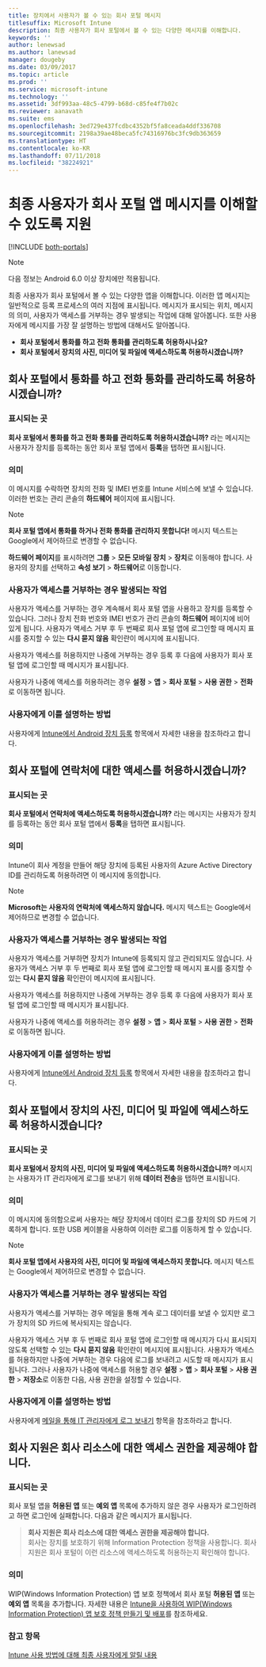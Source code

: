 ```yaml
---
title: 장치에서 사용자가 볼 수 있는 회사 포털 메시지
titlesuffix: Microsoft Intune
description: 최종 사용자가 회사 포털에서 볼 수 있는 다양한 메시지를 이해합니다.
keywords: ''
author: lenewsad
ms.author: lanewsad
manager: dougeby
ms.date: 03/09/2017
ms.topic: article
ms.prod: ''
ms.service: microsoft-intune
ms.technology: ''
ms.assetid: 3df993aa-48c5-4799-b68d-c85fe4f7b02c
ms.reviewer: aanavath
ms.suite: ems
ms.openlocfilehash: 3ed729e437fcdbc4352bf5fa8ceada4ddf336708
ms.sourcegitcommit: 2198a39ae48beca5fc74316976bc3fc9db363659
ms.translationtype: HT
ms.contentlocale: ko-KR
ms.lasthandoff: 07/11/2018
ms.locfileid: "38224921"
---
```

# <a name="help-end-users-understand-company-portal-app-messages"></a>최종 사용자가 회사 포털 앱 메시지를 이해할 수 있도록 지원

[!INCLUDE [both-portals](./includes/note-for-both-portals.md)]

> [!NOTE]
> 다음 정보는 Android 6.0 이상 장치에만 적용됩니다.

최종 사용자가 회사 포털에서 볼 수 있는 다양한 앱을 이해합니다. 이러한 앱 메시지는 일반적으로 등록 프로세스의 여러 지점에 표시됩니다. 메시지가 표시되는 위치, 메시지의 의미, 사용자가 액세스를 거부하는 경우 발생되는 작업에 대해 알아봅니다. 또한 사용자에게 메시지를 가장 잘 설명하는 방법에 대해서도 알아봅니다.

- __회사 포털에서 통화를 하고 전화 통화를 관리하도록 허용하시나요?__
- __회사 포털에서 장치의 사진, 미디어 및 파일에 액세스하도록 허용하시겠습니까?__

## <a name="allow-company-portal-to-make-and-manage-phone-calls"></a>회사 포털에서 통화를 하고 전화 통화를 관리하도록 허용하시겠습니까?

### <a name="where-it-appears"></a>표시되는 곳
**회사 포털에서 통화를 하고 전화 통화를 관리하도록 허용하시겠습니까?** 라는 메시지는 사용자가 장치를 등록하는 동안 회사 포털 앱에서 **등록**을 탭하면 표시됩니다.

### <a name="what-it-means"></a>의미
이 메시지를 수락하면 장치의 전화 및 IMEI 번호를 Intune 서비스에 보낼 수 있습니다. 이러한 번호는 관리 콘솔의 __하드웨어__ 페이지에 표시됩니다.

> [!NOTE]
> **회사 포털 앱에서 통화를 하거나 전화 통화를 관리하지 못합니다!** 메시지 텍스트는 Google에서 제어하므로 변경할 수 없습니다.

**하드웨어 페이지**를 표시하려면 **그룹** > **모든 모바일 장치** > **장치**로 이동해야 합니다. 사용자의 장치를 선택하고 **속성 보기** > **하드웨어**로 이동합니다.

### <a name="what-happens-if-users-deny-access"></a>사용자가 액세스를 거부하는 경우 발생되는 작업
사용자가 액세스를 거부하는 경우 계속해서 회사 포털 앱을 사용하고 장치를 등록할 수 있습니다. 그러나 장치 전화 번호와 IMEI 번호가 관리 콘솔의 __하드웨어__ 페이지에 비어 있게 됩니다. 사용자가 액세스 거부 후 두 번째로 회사 포털 앱에 로그인할 때 메시지 표시를 중지할 수 있는 **다시 묻지 않음** 확인란이 메시지에 표시됩니다.

사용자가 액세스를 허용하지만 나중에 거부하는 경우 등록 후 다음에 사용자가 회사 포털 앱에 로그인할 때 메시지가 표시됩니다.

사용자가 나중에 액세스를 허용하려는 경우 **설정** > **앱** > **회사 포털** > **사용 권한** > **전화**로 이동하면 됩니다.

### <a name="how-to-explain-this-to-your-users"></a>사용자에게 이를 설명하는 방법
사용자에게 [Intune에서 Android 장치 등록](/intune-user-help/enroll-your-device-in-intune-android) 항목에서 자세한 내용을 참조하라고 합니다.

## <a name="allow-company-portal-to-access-your-contacts"></a>회사 포털에 연락처에 대한 액세스를 허용하시겠습니까?

### <a name="where-it-appears"></a>표시되는 곳
**회사 포털에서 연락처에 액세스하도록 허용하시겠습니까?** 라는 메시지는 사용자가 장치를 등록하는 동안 회사 포털 앱에서 **등록**을 탭하면 표시됩니다.

### <a name="what-it-means"></a>의미
Intune이 회사 계정을 만들어 해당 장치에 등록된 사용자의 Azure Active Directory ID를 관리하도록 허용하려면 이 메시지에 동의합니다.

> [!NOTE]
> **Microsoft는 사용자의 연락처에 액세스하지 않습니다.** 메시지 텍스트는 Google에서 제어하므로 변경할 수 없습니다.

### <a name="what-happens-if-users-deny-access"></a>사용자가 액세스를 거부하는 경우 발생되는 작업
사용자가 액세스를 거부하면 장치가 Intune에 등록되지 않고 관리되지도 않습니다. 사용자가 액세스 거부 후 두 번째로 회사 포털 앱에 로그인할 때 메시지 표시를 중지할 수 있는 **다시 묻지 않음** 확인란이 메시지에 표시됩니다.

사용자가 액세스를 허용하지만 나중에 거부하는 경우 등록 후 다음에 사용자가 회사 포털 앱에 로그인할 때 메시지가 표시됩니다.

사용자가 나중에 액세스를 허용하려는 경우 **설정** > **앱** > **회사 포털** > **사용 권한** > **전화**로 이동하면 됩니다.

### <a name="how-to-explain-this-to-your-users"></a>사용자에게 이를 설명하는 방법
사용자에게 [Intune에서 Android 장치 등록](/intune-user-help/enroll-your-device-in-intune-android) 항목에서 자세한 내용을 참조하라고 합니다.

## <a name="allow-company-portal-to-access-photos-media-and-files-on-your-device"></a>회사 포털에서 장치의 사진, 미디어 및 파일에 액세스하도록 허용하시겠습니다?

### <a name="where-it-appears"></a>표시되는 곳
**회사 포털에서 장치의 사진, 미디어 및 파일에 액세스하도록 허용하시겠습니까?** 메시지는 사용자가 IT 관리자에게 로그를 보내기 위해 **데이터 전송**을 탭하면 표시됩니다.

### <a name="what-it-means"></a>의미
이 메시지에 동의함으로써 사용자는 해당 장치에서 데이터 로그를 장치의 SD 카드에 기록하게 합니다. 또한 USB 케이블을 사용하여 이러한 로그를 이동하게 할 수 있습니다.   

> [!NOTE]
> **회사 포털 앱에서 사용자의 사진, 미디어 및 파일에 액세스하지 못합니다.** 메시지 텍스트는 Google에서 제어하므로 변경할 수 없습니다.

### <a name="what-happens-if-users-deny-access"></a>사용자가 액세스를 거부하는 경우 발생되는 작업
사용자가 액세스를 거부하는 경우 메일을 통해 계속 로그 데이터를 보낼 수 있지만 로그가 장치의 SD 카드에 복사되지는 않습니다.

사용자가 액세스 거부 후 두 번째로 회사 포털 앱에 로그인할 때 메시지가 다시 표시되지 않도록 선택할 수 있는 **다시 묻지 않음** 확인란이 메시지에 표시됩니다. 사용자가 액세스를 허용하지만 나중에 거부하는 경우 다음에 로그를 보내려고 시도할 때 메시지가 표시됩니다. 그러나 사용자가 나중에 액세스를 허용할 경우 **설정** > **앱** > **회사 포털** > **사용 권한** > **저장소**로 이동한 다음, 사용 권한을 설정할 수 있습니다.


### <a name="how-to-explain-this-to-your-users"></a>사용자에게 이를 설명하는 방법
사용자에게 [메일을 통해 IT 관리자에게 로그 보내기](/intune-user-help/send-logs-to-your-it-admin-by-email-android) 항목을 참조하라고 합니다. 

## <a name="your-company-support-needs-to-give-you-access-to-company-resources"></a>회사 지원은 회사 리소스에 대한 액세스 권한을 제공해야 합니다.

### <a name="where-it-appears"></a>표시되는 곳
회사 포털 앱을 **허용된 앱** 또는 **예외 앱** 목록에 추가하지 않은 경우 사용자가 로그인하려고 하면 로그인에 실패합니다. 다음과 같은 메시지가 표시됩니다.

> **회사 지원은 회사 리소스에 대한 액세스 권한을 제공해야 합니다.**  
> 회사는 장치를 보호하기 위해 Information Protection 정책을 사용합니다. 회사 지원은 회사 포털이 이런 리소스에 액세스하도록 허용하는지 확인해야 합니다.

### <a name="what-it-means"></a>의미

WIP(Windows Information Protection) 앱 보호 정책에서 회사 포털 **허용된 앱** 또는 **예외 앱** 목록을 추가합니다. 자세한 내용은 [Intune을 사용하여 WIP(Windows Information Protection) 앱 보호 정책 만들기 및 배포](/intune-classic/deploy-use/create-windows-information-protection-policy-with-intune)를 참조하세요.

### <a name="see-also"></a>참고 항목
[Intune 사용 방법에 대해 최종 사용자에게 알릴 내용](end-user-educate.md)
